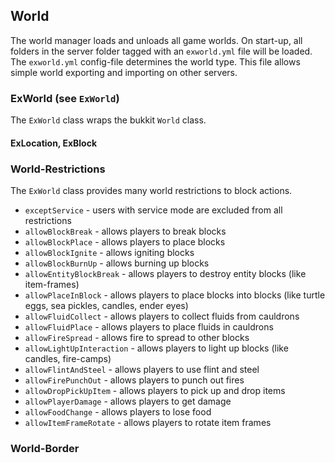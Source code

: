 ## World

The world manager loads and unloads all game worlds. On start-up, all folders in the server folder tagged with
an `exworld.yml` file will be loaded. The `exworld.yml` config-file determines the world type. This file allows simple
world exporting and importing on other servers.

### ExWorld (see `ExWorld`)

The `ExWorld` class wraps the bukkit `World` class.

#### ExLocation, ExBlock

### World-Restrictions

The `ExWorld` class provides many world restrictions to block actions.

- `exceptService` - users with service mode are excluded from all restrictions
- `allowBlockBreak` - allows players to break blocks
- `allowBlockPlace` - allows players to place blocks
- `allowBlockIgnite` - allows igniting blocks
- `allowBlockBurnUp` - allows burning up blocks
- `allowEntityBlockBreak` - allows players to destroy entity blocks (like item-frames)
- `allowPlaceInBlock` - allows players to place blocks into blocks (like turtle eggs, sea pickles, candles, ender eyes)
- `allowFluidCollect` - allows players to collect fluids from cauldrons
- `allowFluidPlace` - allows players to place fluids in cauldrons
- `allowFireSpread` - allows fire to spread to other blocks
- `allowLightUpInteraction` - allows players to light up blocks (like candles, fire-camps)
- `allowFlintAndSteel` - allows players to use flint and steel
- `allowFirePunchOut` - allows players to punch out fires
- `allowDropPickUpItem` - allows players to pick up and drop items
- `allowPlayerDamage` - allows players to get damage
- `allowFoodChange` - allows players to lose food
- `allowItemFrameRotate` - allows players to rotate item frames

### World-Border
